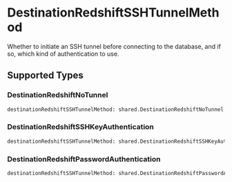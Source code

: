 # DestinationRedshiftSSHTunnelMethod

Whether to initiate an SSH tunnel before connecting to the database, and if so, which kind of authentication to use.


## Supported Types

### DestinationRedshiftNoTunnel

```python
destinationRedshiftSSHTunnelMethod: shared.DestinationRedshiftNoTunnel = /* values here */
```

### DestinationRedshiftSSHKeyAuthentication

```python
destinationRedshiftSSHTunnelMethod: shared.DestinationRedshiftSSHKeyAuthentication = /* values here */
```

### DestinationRedshiftPasswordAuthentication

```python
destinationRedshiftSSHTunnelMethod: shared.DestinationRedshiftPasswordAuthentication = /* values here */
```

